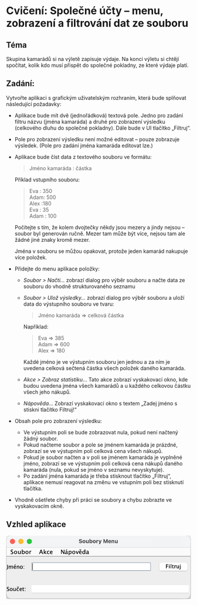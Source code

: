 # Cvičení: Společné účty – menu, zobrazení a filtrování dat ze souboru

## Téma
Skupina kamarádů si na výletě zapisuje výdaje. Na konci výletu si chtějí spočítat, kolik kdo musí přispět do společné pokladny, ze které výdaje platí. 

## Zadání:

Vytvořte aplikaci s&nbsp;grafickým uživatelským rozhraním, která bude splňovat následující požadavky:
- Aplikace bude mít dvě (jednořádková) textová pole. Jedno pro zadání filtru názvu (jména kamaráda) a druhé pro zobrazení výsledku (celkového dluhu do společné pokladny). Dále bude v UI tlačítko „Filtruj“.
- Pole pro zobrazení výsledku není možné editovat – pouze zobrazuje výsledek. (Pole pro zadání jména kamaráda editovat lze.)
- Aplikace bude číst data z textového souboru ve formátu:
    > Jméno kamaráda : částka  

    Příklad vstupního souboru: 
    > Eva : 350  
    > Adam:   500  
    > Alex :180  
    > Eva : 35  
    > Adam : 100

    Počítejte s tím, že kolem dvojtečky někdy jsou mezery a jindy nejsou – soubor byl generován ručně. Mezer tam může být více, nejsou tam ale žádné jiné znaky kromě mezer.

    Jména v souboru se můžou opakovat, protože jeden kamarád nakupuje více položek.

- Přidejte do menu aplikace položky:
    - _Soubor > Načti..._ zobrazí dialog pro výběr souboru a načte data ze souboru do vhodně strukturovaného seznamu
    - _Soubor > Ulož výsledky..._ zobrazí dialog pro výběr souboru a uloží data do výstupního souboru ve tvaru:
        > Jméno kamaráda => celková částka

        Například:
        > Eva => 385  
        > Adam => 600  
        > Alex => 180

        Každé jméno je ve výstupním souboru jen jednou a za ním je uvedena celková sečtená částka všech položek daného kamaráda.
    - _Akce > Zobraz statistiku_... Tato akce zobrazí vyskakovací okno, kde budou uvedena jména všech kamarádů a u každého celkovou částku všech jeho nákupů.
    - _Nápověda_... Zobrazí vyskakovací okno s textem „Zadej jméno s stiskni tlačítko Filtruj!“

- Obsah pole pro zobrazení výsledku: 
    - Ve výstupním poli se bude zobrazovat nula, pokud není načtený žádný soubor.
    - Pokud načteme soubor a pole se jménem kamaráda je prázdné, zobrazí se ve výstupním poli celková cena všech nákupů.
    - Pokud je soubor načten a v poli se jménem kamaráda je vyplněné jméno, zobrazí se ve výstupním poli celková cena nákupů daného kamaráda (nula, pokud se jméno v seznamu nevyskytuje).
    - Po zadání jména kamaráda je třeba stisknout tlačítko „Filtruj“, aplikace nemusí reagovat na změnu ve vstupním poli bez stisknutí tlačítka.

- Vhodně ošetřete chyby při práci se soubory a chybu zobrazte ve vyskakovacím okně.

## Vzhled aplikace
![Vzhled aplikace](00200-soubor-menu-vysledek.png)

